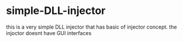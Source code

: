 # simple-DLL-injector

this is a very simple DLL injector that has basic of injector concept.
the injoctor doesnt have GUI interfaces
